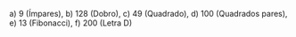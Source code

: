 a) 9 (Ímpares),
b) 128 (Dobro),
c) 49 (Quadrado),
d) 100 (Quadrados pares),
e) 13 (Fibonacci),
f) 200 (Letra D)